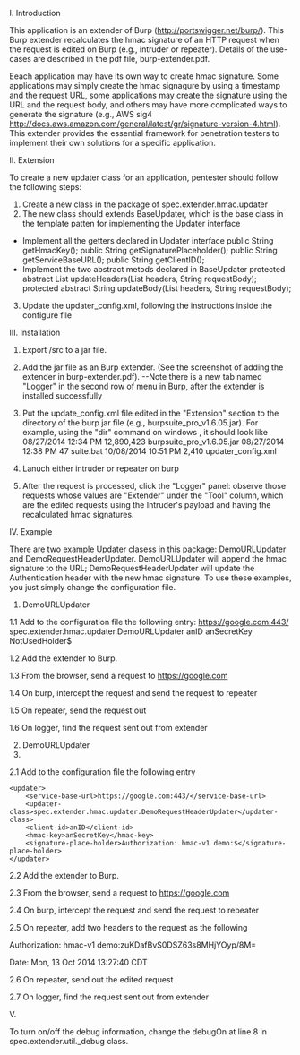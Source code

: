 I. Introduction

This application is an extender of Burp (http://portswigger.net/burp/). This Burp extender recalculates the hmac signature of an HTTP request when the request is edited on Burp (e.g., intruder or repeater). Details of the use-cases are described in the pdf file, burp-extender.pdf.

Eeach application may have its own way to create hmac signature. Some applications may simply create the hmac signagure by using a timestamp and the request URL, some applications may create the signature using the URL and the request body, and others may have more complicated ways to generate the signature (e.g., AWS sig4 http://docs.aws.amazon.com/general/latest/gr/signature-version-4.html). This extender provides the essential framework for penetration testers to implement their own solutions for a specific application. 

II. Extension

To create a new updater class for an application, pentester should follow the following steps:

1. Create a new class in the package of spec.extender.hmac.updater 
2. The new class should extends BaseUpdater, which is the base class in the template patten for implementing the Updater interface
- Implement all the getters declared in Updater interface
	public String getHmacKey();
	public String getSignaturePlaceholder();
	public String getServiceBaseURL();
	public String getClientID();
- Implement the two abstract metods declared in BaseUpdater
	protected abstract List<String> updateHeaders(List<String> headers, String requestBody);
	protected abstract String updateBody(List<String> headers, String requestBody);
3. Update the updater_config.xml, following the instructions inside the configure file

III. Installation

1. Export /src to a jar file.

2. Add the jar file as an Burp extender. (See the screenshot of adding the extender in burp-extender.pdf). 
--Note there is a new tab named "Logger" in the second row of menu in Burp, after the extender is installed successfully

3. Put the update_config.xml file edited in the "Extension" section to the directory of the burp jar file (e.g., burpsuite_pro_v1.6.05.jar). For example, using the "dir" command on windows , it should look like
08/27/2014  12:34 PM        12,890,423	burpsuite_pro_v1.6.05.jar
08/27/2014  12:38 PM                47			suite.bat
10/08/2014  10:51 PM             2,410		updater_config.xml

4. Lanuch either intruder or repeater on burp

5. After the request is processed, click the "Logger" panel: observe those requests whose values are "Extender" under the "Tool" column, which are the edited requests using the Intruder's payload and having the recalculated hmac signatures.

IV. Example

There are two example Updater clasess in this package: DemoURLUpdater and DemoRequestHeaderUpdater. DemoURLUpdater will append the hmac signature to the URL; DemoRequestHeaderUpdater will update the Authentication header with the new hmac signature. To use these examples, you just simply change the configuration file.

1. DemoURLUpdater

1.1 Add to the configuration file the following entry:
	<updater>
		<service-base-url>https://google.com:443/</service-base-url>
		<updater-class>spec.extender.hmac.updater.DemoURLUpdater</updater-class>
		<client-id>anID</client-id>
		<hmac-key>anSecretKey</hmac-key>
		<signature-place-holder>NotUsedHolder$</signature-place-holder>	
	</updater>
	
1.2 Add the extender to Burp. 

1.3 From the browser, send a request to https://google.com

1.4 On burp, intercept the request and send the request to repeater

1.5 On repeater, send the request out

1.6 On logger, find the request sent out from extender

2. DemoURLUpdater
3. 
2.1 Add to the configuration file the following entry

	<updater>
		<service-base-url>https://google.com:443/</service-base-url>
		<updater-class>spec.extender.hmac.updater.DemoRequestHeaderUpdater</updater-class>
		<client-id>anID</client-id>
		<hmac-key>anSecretKey</hmac-key>
		<signature-place-holder>Authorization: hmac-v1 demo:$</signature-place-holder>	
	</updater>
	
2.2 Add the extender to Burp. 

2.3 From the browser, send a request to https://google.com

2.4 On burp, intercept the request and send the request to repeater

2.5 On repeater, add two headers to the request as the following

Authorization: hmac-v1 demo:zuKDafBvS0DSZ63s8MHjYOyp/8M=

Date: Mon, 13 Oct 2014 13:27:40 CDT

2.6 On repeater, send out the edited request

2.7 On logger, find the request sent out from extender



V. 

To turn on/off the debug information, change the debugOn at line 8 in  spec.extender.util._debug class.
